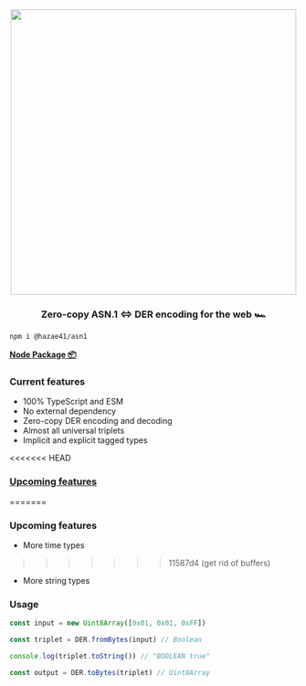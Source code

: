 <div align="center">
<img width="500" src="https://user-images.githubusercontent.com/4405263/207936683-26471a94-5b24-435b-a26c-c4803ad6399f.png" />
</div>
<h3 align="center">
Zero-copy ASN.1 <=> DER encoding for the web 🏎️
</h3>

```bash
npm i @hazae41/asn1
```

[**Node Package 📦**](https://www.npmjs.com/package/@hazae41/asn1)

### Current features
- 100% TypeScript and ESM
- No external dependency
- Zero-copy DER encoding and decoding
- Almost all universal triplets
- Implicit and explicit tagged types

<<<<<<< HEAD
### [Upcoming features](https://github.com/sponsors/hazae41)
=======
### Upcoming features
- More time types
>>>>>>> 11587d4 (get rid of buffers)
- More string types 

### Usage

```typescript
const input = new Uint8Array([0x01, 0x01, 0xFF])

const triplet = DER.fromBytes(input) // Boolean

console.log(triplet.toString()) // "BOOLEAN true"

const output = DER.toBytes(triplet) // Uint8Array
```
